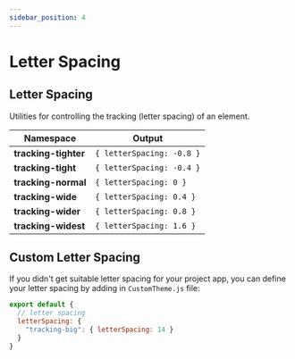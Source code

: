 ```yaml
---
sidebar_position: 4
---
```


# Letter Spacing

## Letter Spacing
Utilities for controlling the tracking (letter spacing) of an element.

Namespace | Output
--------- | ------
**tracking-tighter** | `{ letterSpacing: -0.8 }`
**tracking-tight** | `{ letterSpacing: -0.4 }`
**tracking-normal** | `{ letterSpacing: 0 }`
**tracking-wide** | `{ letterSpacing: 0.4 }`
**tracking-wider** | `{ letterSpacing: 0.8 }`
**tracking-widest** | `{ letterSpacing: 1.6 }`

## Custom Letter Spacing
If you didn't get suitable letter spacing for your project app, you can define your letter spacing by adding in `CustomTheme.js` file:
```javascript
export default {
  // letter spacing
  letterSpacing: {
    "tracking-big": { letterSpacing: 14 }
  }
}
```